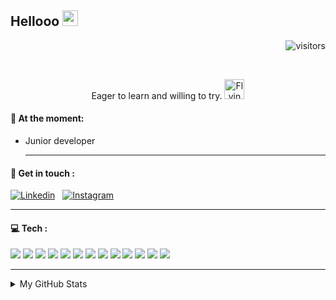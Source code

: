 ## Hellooo <img src="https://user-images.githubusercontent.com/1303154/88677602-1635ba80-d120-11ea-84d8-d263ba5fc3c0.gif" width="25" height="25" />      

<div align="right">

![visitors](https://visitor-badge.glitch.me/badge?page_id=iNkidzy.iNkidzy&left_color=%23A595D8&right_color=%2381A2EF&left_text=Profile%20visits)
</div>

<!-- [![Hits](https://hits.seeyoufarm.com/api/count/incr/badge.svg?url=https%3A%2F%2Fgithub.com%2FiNkidzy%2Fhit-counter&count_bg=%2381A2EF&title_bg=%23A595D8&icon=&icon_color=%23E7E7E7&title=Profile+Visits&edge_flat=false)](https://hits.seeyoufarm.com) -->

<br>

<div align="center">
 
Eager to learn and willing to try. 
<a href="https://emoji.gg/emoji/2362_Flying_Hearts_Purple"><img src="https://cdn3.emoji.gg/emojis/2362_Flying_Hearts_Purple.gif" width="32px" height="32px" alt="Flying_Hearts_Purple"></a>
</div>


#### :open_file_folder: At the moment: 
- Junior developer
  ***
#### :calling: Get in touch : 



[![Linkedin](https://camo.githubusercontent.com/a80d00f23720d0bc9f55481cfcd77ab79e141606829cf16ec43f8cacc7741e46/68747470733a2f2f696d672e736869656c64732e696f2f62616467652f4c696e6b6564496e2d3030373742353f7374796c653d666f722d7468652d6261646765266c6f676f3d6c696e6b6564696e266c6f676f436f6c6f723d7768697465)](https://www.linkedin.com/in/nadiamiteva/)
&nbsp;
[![Instagram](https://camo.githubusercontent.com/b3d4671768bd0f9b6c8f410a25a96e0c5a4d135208d8910461e986f97e7985ab/68747470733a2f2f696d672e736869656c64732e696f2f62616467652f496e7374616772616d2d4534343035463f7374796c653d666f722d7468652d6261646765266c6f676f3d696e7374616772616d266c6f676f436f6c6f723d7768697465)](https://www.instagram.com/loco_loco_/)


___
#### :computer: Tech : 

<!-- TO DO: Make them rederect to repositories where you use them -->
<img src="https://img.shields.io/badge/C%23-239120?style=for-the-badge&logo=c-sharp&logoColor=white" />&nbsp;<img src="https://img.shields.io/badge/TypeScript-007ACC?style=for-the-badge&logo=typescript&logoColor=white" />&nbsp;<img src="https://img.shields.io/badge/Node.js-339933?style=for-the-badge&logo=nodedotjs&logoColor=white" />&nbsp;<img src="https://img.shields.io/badge/Angular-DD0031?style=for-the-badge&logo=angular&logoColor=white" />&nbsp;<img src="https://img.shields.io/badge/MySQL-005C84?style=for-the-badge&logo=mysql&logoColor=white" />&nbsp;<img src="https://img.shields.io/badge/nestjs-E0234E?style=for-the-badge&logo=nestjs&logoColor=white" />&nbsp;<img src="https://img.shields.io/badge/MongoDB-4EA94B?style=for-the-badge&logo=mongodb&logoColor=white" />&nbsp;<img src="https://img.shields.io/badge/PHP-777BB4?style=for-the-badge&logo=php&logoColor=white" />&nbsp;<img src="https://img.shields.io/badge/PostgreSQL-316192?style=for-the-badge&logo=postgresql&logoColor=white" />&nbsp;<img src="https://img.shields.io/badge/Vue.js-35495E?style=for-the-badge&logo=vuedotjs&logoColor=4FC08D" />&nbsp;<img src="https://img.shields.io/badge/Kotlin-0095D5?&style=for-the-badge&logo=kotlin&logoColor=white" />&nbsp;<img src="https://img.shields.io/badge/Jenkins-D24939?style=for-the-badge&logo=Jenkins&logoColor=white" />&nbsp;<img src="https://img.shields.io/badge/Docker-2CA5E0?style=for-the-badge&logo=docker&logoColor=white" />


***

<details>
<summary>
My GitHub Stats
</summary> 


#### :star: GitHub Stats 
[![Anurag's GitHub stats](https://github-readme-stats.vercel.app/api?username=iNkidzy&theme=material-palenight&hide=contribs&show_icons=true)](https://github.com/anuraghazra/github-readme-stats)

#### :star: Coding Stats:

<!--START_SECTION:waka-->
<!--END_SECTION:waka-->

[![Top Langs](https://github-readme-stats.vercel.app/api/top-langs/?username=iNkidzy&langs_count=5&theme=material-palenight)](https://github.com/anuraghazra/github-readme-stats)

***
</details>

